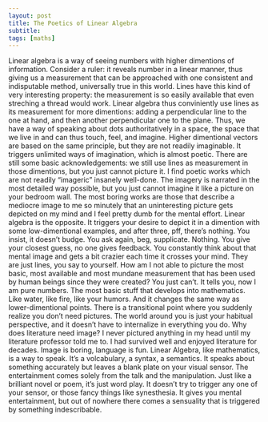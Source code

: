 ```yaml
---
layout: post
title: The Poetics of Linear Algebra
subtitle: 
tags: [maths]
---
```

Linear algebra is a way of seeing numbers with higher dimentions of information. Consider a ruler: it reveals number in a linear manner, thus giving us a measurement that can be approached with one consistent and indisputable method, universally true in this world. Lines have this kind of very interesting property: the measurement is so easily available that even streching a thread would work. Linear algebra thus conviniently use lines as its measurement for more dimentions: adding a perpendicular line to the one at hand, and then another perpendicular one to the plane. Thus, we have a way of speaking about dots authoritatively in a space, the space that we live in and can thus touch, feel, and imagine. 
Higher dimentional vectors are based on the same principle, but they are not readily imaginable. It triggers unlimited ways of imagination, which is almost poetic. There are still some basic acknowledgements: we still use lines as measurement in those dimentions, but you just cannot picture it. I find poetic works which are not readily “imageric” insanely well-done. The imagery is narrated in the most detailed way possible, but you just cannot imagine it like a picture on your bedroom wall. The most boring works are those that describe a mediocre image to me so minutely that an uninteresting picture gets depicted on my mind and I feel pretty dumb for the mental effort. 
Linear algebra is the opposite. It triggers your desire to depict it in a dimention with some low-dimentional examples, and after three, pff, there’s nothing. You insist, it doesn’t budge. You ask again, beg, supplicate. Nothing. You give your closest guess, no one gives feedback. You constantly think about that mental image and gets a bit crazier each time it crosses your mind. They are just lines, you say to yourself. How am I not able to picture the most basic, most available and most mundane measurement that has been used by human beings since they were created? You just can’t. 
It tells you, now I am pure numbers. The most basic stuff that develops into mathematics. Like water, like fire, like your humors. And it changes the same way as lower-dimentional points. There is a transitional point where you suddenly realize you don’t need pictures. The world around you is just your habitual perspective, and it doesn’t have to internalize in everything you do. Why does literature need image? I never pictured anything in my head until my literature professor told me to. I had survived well and enjoyed literature for decades. 
Image is boring, language is fun. Linear Algebra, like mathematics, is a way to speak. It’s a volcabulary, a syntax, a semantics. It speaks about something accurately but leaves a blank plate on your visual sensor. The entertainment comes solely from the talk and the manipulation. Just like a brilliant novel or poem, it’s just word play. It doesn’t try to trigger any one of your sensor, or those fancy things like synesthesia. It gives you mental entertainment, but out of nowhere there comes a sensuality that is triggered by something indescribable. 